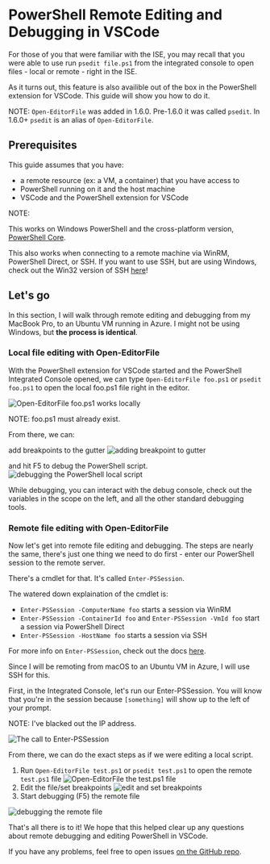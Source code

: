 # PowerShell Remote Editing and Debugging in VSCode

For those of you that were familiar with the ISE, you may recall that you were able to use run `psedit file.ps1` from the integrated console to open files - local or remote - right in the ISE.

As it turns out, this feature is also availible out of the box in the PowerShell extension for VSCode. This guide will show you how to do it.

NOTE: `Open-EditorFile` was added in 1.6.0. Pre-1.6.0 it was called `psedit`. In 1.6.0+ `psedit` is an alias of `Open-EditorFile`.

## Prerequisites

This guide assumes that you have:

- a remote resource (ex: a VM, a container) that you have access to
- PowerShell running on it and the host machine
- VSCode and the PowerShell extension for VSCode

NOTE:

This works on Windows PowerShell and the cross-platform version, [PowerShell Core](https://github.com/powershell/powershell).

This also works when connecting to a remote machine via WinRM, PowerShell Direct, or SSH. If you want to use SSH, but are using Windows, check out the Win32 version of SSH [here](https://github.com/PowerShell/Win32-OpenSSH)!

## Let's go

In this section, I will walk through remote editing and debugging from my MacBook Pro, to an Ubuntu VM running in Azure. I might not be using Windows, but **the process is identical**.

### Local file editing with Open-EditorFile

With the PowerShell extension for VSCode started and the PowerShell Integrated Console opened, we can type `Open-EditorFile foo.ps1` or `psedit foo.ps1` to open the local foo.ps1 file right in the editor.

![Open-EditorFile foo.ps1 works locally](https://user-images.githubusercontent.com/2644648/34895897-7c2c46ac-f79c-11e7-9410-a252aff52f13.png)

NOTE: foo.ps1 must already exist.

From there, we can:

add breakpoints to the gutter
![adding breakpoint to gutter](https://user-images.githubusercontent.com/2644648/34895893-7bdc38e2-f79c-11e7-8026-8ad53f9a1bad.png)

and hit F5 to debug the PowerShell script.
![debugging the PowerShell local script](https://user-images.githubusercontent.com/2644648/34895894-7bedb874-f79c-11e7-9180-7e0dc2d02af8.png)

While debugging, you can interact with the debug console, check out the variables in the scope on the left, and all the other standard debugging tools.

### Remote file editing with Open-EditorFile

Now let's get into remote file editing and debugging. The steps are nearly the same, there's just one thing we need to do first - enter our PowerShell session to the remote server.

There's a cmdlet for that. It's called `Enter-PSSession`.

The watered down explaination of the cmdlet is:

- `Enter-PSSession -ComputerName foo` starts a session via WinRM
- `Enter-PSSession -ContainerId foo` and `Enter-PSSession -VmId foo` start a session via PowerShell Direct
- `Enter-PSSession -HostName foo` starts a session via SSH

For more info on `Enter-PSSession`, check out the docs [here](https://docs.microsoft.com/en-us/powershell/module/microsoft.powershell.core/enter-pssession?view=powershell-6).

Since I will be remoting from macOS to an Ubuntu VM in Azure, I will use SSH for this.

First, in the Integrated Console, let's run our Enter-PSSession. You will know that you're in the session because `[something]` will show up to the left of your prompt.

NOTE: I've blacked out the IP address.

![The call to Enter-PSSession](https://user-images.githubusercontent.com/2644648/34895896-7c18e0bc-f79c-11e7-9b36-6f4bd0e9b0db.png)

From there, we can do the exact steps as if we were editing a local script.

1. Run `Open-EditorFile test.ps1` or `psedit test.ps1` to open the remote `test.ps1` file
   ![Open-EditorFile the test.ps1 file](https://user-images.githubusercontent.com/2644648/34895898-7c3e6a12-f79c-11e7-8bdf-549b591ecbcb.png)
2. Edit the file/set breakpoints
   ![edit and set breakpoints](https://user-images.githubusercontent.com/2644648/34895892-7bb68246-f79c-11e7-8c0a-c2121773afbb.png)
3. Start debugging (F5) the remote file

![debugging the remote file](https://user-images.githubusercontent.com/2644648/34895895-7c040782-f79c-11e7-93ea-47724fa5c10d.png)

That's all there is to it! We hope that this helped clear up any questions about remote debugging and editing PowerShell in VSCode.

If you have any problems, feel free to open issues [on the GitHub repo](http://github.com/powershell/vscode-powershell).
